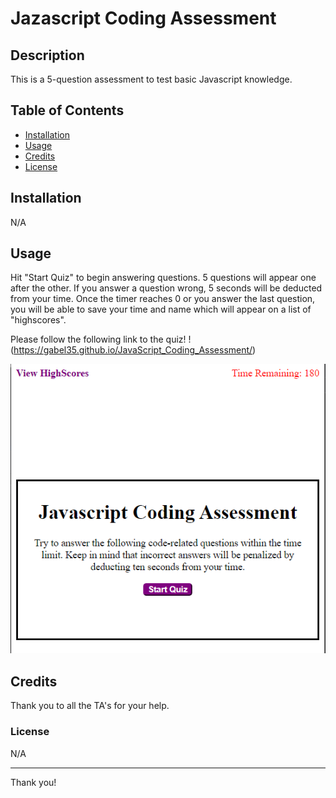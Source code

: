  # Jazascript Coding Assessment

## Description

This is a 5-question assessment to test basic Javascript knowledge.

## Table of Contents

* [Installation](#installation)
* [Usage](#usage)
* [Credits](#credits)
* [License](#license)


## Installation

N/A


## Usage

Hit "Start Quiz" to begin answering questions. 5 questions will appear one after the other. If you answer a question wrong, 5 seconds will be deducted from your time. Once the timer reaches 0 or you answer the last question, you will be able to save your time and name which will appear on a list of "highscores".

Please follow the following link to the quiz!
!(https://gabel35.github.io/JavaScript_Coding_Assessment/)

![code quiz](./Assets/javascript-assessment-webpage.PNG)


## Credits

Thank you to all the TA's for your help.

### License

N/A

-------------

Thank you!